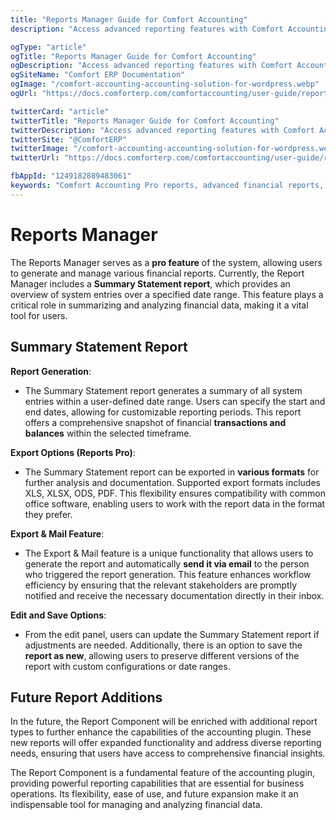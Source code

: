 ```yaml
---
title: "Reports Manager Guide for Comfort Accounting"
description: "Access advanced reporting features with Comfort Accounting Pro. Generate custom financial reports, analytics, and business intelligence dashboards for comprehensive financial insights."

ogType: "article"
ogTitle: "Reports Manager Guide for Comfort Accounting"
ogDescription: "Access advanced reporting features with Comfort Accounting Pro. Generate custom financial reports, analytics, and business intelligence dashboards for comprehensive financial insights."
ogSiteName: "Comfort ERP Documentation"
ogImage: "/comfort-accounting-accounting-solution-for-wordpress.webp"
ogUrl: "https://docs.comforterp.com/comfortaccounting/user-guide/reports-manager"

twitterCard: "article"
twitterTitle: "Reports Manager Guide for Comfort Accounting"
twitterDescription: "Access advanced reporting features with Comfort Accounting Pro. Generate custom financial reports, analytics, and business intelligence dashboards for comprehensive financial insights."
twitterSite: "@ComfortERP"
twitterImage: "/comfort-accounting-accounting-solution-for-wordpress.webp"
twitterUrl: "https://docs.comforterp.com/comfortaccounting/user-guide/reports-manager"

fbAppId: "1249182889483061"
keywords: "Comfort Accounting Pro reports, advanced financial reports, custom reports, report generator, financial analytics, business intelligence, profit loss reports, balance sheets, cash flow reports, advanced reporting features"
---
```


# Reports Manager

The Reports Manager serves as a **pro feature** of the system, allowing users to generate and manage various financial reports. Currently, the Report Manager includes a **Summary Statement report**, which provides an overview of system entries over a specified date range. This feature plays a critical role in summarizing and analyzing financial data, making it a vital tool for users.

## Summary Statement Report ##

**Report Generation**:
+ The Summary Statement report generates a summary of all system entries within a user-defined date range. Users can specify the start and end dates, allowing for customizable reporting periods. This report offers a comprehensive snapshot of financial **transactions and balances** within the selected timeframe.

**Export Options (Reports Pro)**:
+ The Summary Statement report can be exported in **various formats** for further analysis and documentation. Supported export formats includes XLS, XLSX, ODS, PDF. This flexibility ensures compatibility with common office software, enabling users to work with the report data in the format they prefer.

**Export & Mail Feature**:
+ The Export & Mail feature is a unique functionality that allows users to generate the report and automatically **send it via email** to the person who triggered the report generation. This feature enhances workflow efficiency by ensuring that the relevant stakeholders are promptly notified and receive the necessary documentation directly in their inbox.

**Edit and Save Options**:
+ From the edit panel, users can update the Summary Statement report if adjustments are needed. Additionally, there is an option to save the **report as new**, allowing users to preserve different versions of the report with custom configurations or date ranges.

## Future Report Additions ##
In the future, the Report Component will be enriched with additional report types to further enhance the capabilities of the accounting plugin. These new reports will offer expanded functionality and address diverse reporting needs, ensuring that users have access to comprehensive financial insights.

The Report Component is a fundamental feature of the accounting plugin, providing powerful reporting capabilities that are essential for business operations. Its flexibility, ease of use, and future expansion make it an indispensable tool for managing and analyzing financial data.
